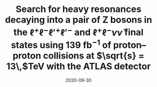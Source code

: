 ---
title: "Search for heavy resonances decaying into a pair of Z bosons in the $\\ell ^+\\ell ^-\\ell '^+\\ell '^-$ and $\\ell ^+\\ell ^-\\nu {{\\bar{\\nu }}}$ final states using 139 $\\mathrm {fb}^{-1}$ of proton–proton collisions at $\\sqrt{s} = 13\\,$TeV with the ATLAS detector"
date: 2020-09-30
venue: Eur. Phys. J. C 81 (2021) 332
link: https://doi.org/10.1140/epjc/s10052-021-09013-y
inspire_id: 1820316
authors: ATLAS Collaboration
---